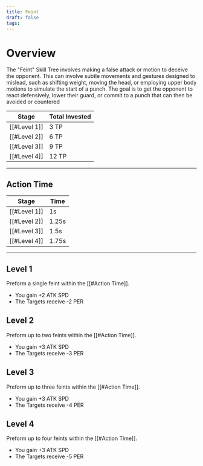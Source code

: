 ```yaml
---
title: Feint
draft: false
tags:
---
```


# Overview
The "Feint" Skill Tree involves making a false attack or motion to deceive the opponent. This can involve subtle movements and gestures designed to mislead, such as shifting weight, moving the head, or employing upper body motions to simulate the start of a punch. The goal is to get the opponent to react defensively, lower their guard, or commit to a punch that can then be avoided or countered

| Stage        | Total Invested |
| ------------ | -------------- |
| [[#Level 1]] | 3 TP           |
| [[#Level 2]] | 6 TP           |
| [[#Level 3]] | 9 TP           |
| [[#Level 4]] | 12 TP          |

---
## Action Time 

| Stage        | Time  |
| ------------ | ----- |
| [[#Level 1]] | 1s    |
| [[#Level 2]] | 1.25s |
| [[#Level 3]] | 1.5s  |
| [[#Level 4]] | 1.75s 

---

## Level 1
Preform a single feint within the [[#Action Time]]. 

- You gain +2 ATK SPD 
- The Targets receive -2 PER 
## Level 2
Preform up to two feints within the [[#Action Time]].

- You gain +3 ATK SPD 
- The Targets receive -3 PER 
## Level 3
Preform up to three feints within the [[#Action Time]].

- You gain +3 ATK SPD 
- The Targets receive -4 PER 
## Level 4
Preform up to four feints within the [[#Action Time]].

- You gain +3 ATK SPD 
- The Targets receive -5 PER 